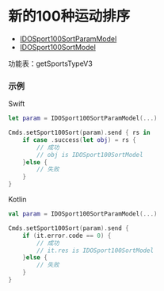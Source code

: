 # 新的100种运动排序
* [IDOSport100SortParamModel](../model/IDOSport100SortParamModel.md)
* [IDOSport100SortModel](../model/IDOSport100SortModel.md)

功能表：getSportsTypeV3

### 示例

Swift
```swift
let param = IDOSport100SortParamModel(...)

Cmds.setSport100Sort(param).send { rs in
    if case .success(let obj) = rs {
        // 成功
        // obj is IDOSport100SortModel
    }else {
        // 失败
    }
}
```

Kotlin
```kotlin
val param = IDOSport100SortParamModel(...)

Cmds.setSport100Sort(param).send {
    if (it.error.code == 0) {
        // 成功
        // it.res is IDOSport100SortModel
    }else {
        // 失败
    }
}
```
